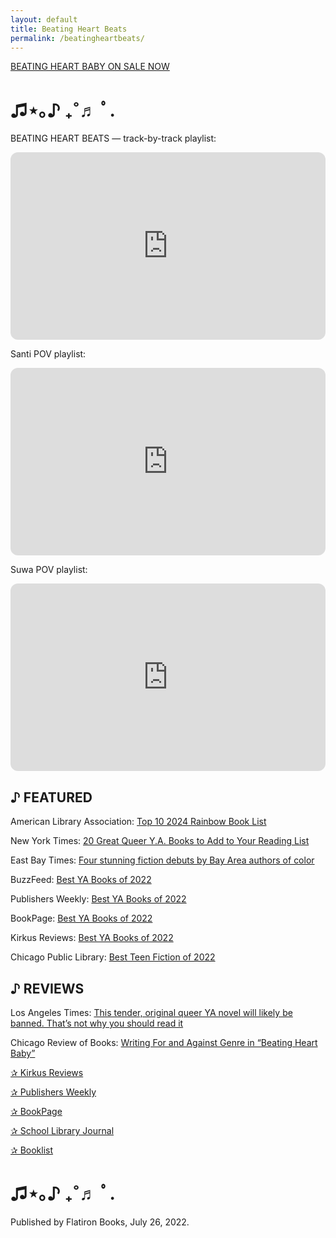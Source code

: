 ```yaml
---
layout: default
title: Beating Heart Beats
permalink: /beatingheartbeats/
---
```


[BEATING HEART BABY ON SALE NOW]("https://us.macmillan.com/books/9781250819093/beatingheartbaby")

<h1>♫⋆｡♪ ₊˚♬ ﾟ.</h1>

BEATING HEART BEATS — track-by-track playlist:

<iframe style="border-radius:12px" src="https://open.spotify.com/embed/playlist/4w0bYbL6aYVixe75yrkESZ?utm_source=generator" width="100%" height="300" frameBorder="0" allowfullscreen="" allow="autoplay; clipboard-write; encrypted-media; fullscreen; picture-in-picture"></iframe>

Santi POV playlist:

<iframe style="border-radius:12px" src="https://open.spotify.com/embed/playlist/20zlebabpjznlQTzxnVMkA?utm_source=generator&theme=0" width="100%" height="300" frameBorder="0" allowfullscreen="" allow="autoplay; clipboard-write; encrypted-media; fullscreen; picture-in-picture"></iframe>

Suwa POV playlist:

<iframe style="border-radius:12px" src="https://open.spotify.com/embed/playlist/4stG8gBgnPcezEImbaJM9z?utm_source=generator&theme=0" width="100%" height="300" frameBorder="0" allowfullscreen="" allow="autoplay; clipboard-write; encrypted-media; fullscreen; picture-in-picture"></iframe>

<h2>♪ <strong>FEATURED</strong></h2>

American Library Association: <a href="https://drive.google.com/file/d/1i7HyCpYb4NMGtdxn0ImOAK3XsiiwON7b/view">Top 10 2024 Rainbow Book List</a>

New York Times: <a href="https://t.umblr.com/redirect?z=https%3A%2F%2Fwww.nytimes.com%2F2023%2F06%2F15%2Fbooks%2Freview%2Flgbtq-ya-books-authors.html&amp;t=ZjlhNTRiYTMxZjBlNWRjZTlmMDBlOGNjODA4NTE2NzFmOWY2NGEyYixkYjY4ZDQxMzJkY2ZiZGUwZDg4MTdlN2JhNDkyNDExMThmYjI5NjA5&amp;ts=1711079487">20 Great Queer Y.A. Books to Add to Your Reading List</a>

East Bay Times: <a href="https://www.eastbaytimes.com/2023/01/15/books-four-stunning-fiction-debuts-by-bay-area-authors-of-color/">Four stunning fiction debuts by Bay Area authors of color</a>

BuzzFeed: <a href="https://www.buzzfeed.com/farrahpenn/the-best-young-adult-books-of-2022">Best YA Books of 2022</a>

Publishers Weekly: <a href="https://best-books.publishersweekly.com/pw/best-books/2022/young-adult#book/book-3">Best YA Books of 2022</a>

BookPage: <a href="https://www.bookpage.com/features/best-ya-books-of-2022/">Best YA Books of 2022</a>

Kirkus Reviews: <a href="https://www.kirkusreviews.com/best-of/2022/young-adult/books/">Best YA Books of 2022</a>

Chicago Public Library: <a href="https://chipublib.bibliocommons.com/list/share/200121216_chipublib_teens/2203493022_best_teen_fiction_of_2022">Best Teen Fiction of 2022</a>

<h2>♪ <strong>REVIEWS</strong></h2>

Los Angeles Times: <a href="https://www.latimes.com/entertainment-arts/books/story/2022-07-25/review-lio-min-fresh-queer-ya-novel-beating-heart-baby">This tender, original queer YA novel will likely be banned. That’s not why you should read it</a>

Chicago Review of Books: <a href="https://chireviewofbooks.com/2022/08/02/beating-heart-baby/">Writing For and Against Genre in “Beating Heart Baby”</a>

<a href="https://www.kirkusreviews.com/book-reviews/lio-min/beating-heart-baby/#review-body">✰ Kirkus Reviews</a>

<a href="https://www.publishersweekly.com/978-1-250-819093">✰ Publishers Weekly</a>

<a href="https://www.bookpage.com/reviews/beating-heart-baby-lio-min-book-review/">✰ BookPage</a>

<a href="https://www.slj.com/review/beating-heart-baby">✰ School Library Journal</a>

<a href="https://macmillanlibrary.com/2022/02/10/2022-ya-starred-reviews-round-up-so-far/">✰ Booklist</a>

<h1>♫⋆｡♪ ₊˚♬ ﾟ.</h1>

Published by Flatiron Books, July 26, 2022.
